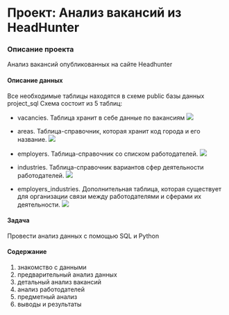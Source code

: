 # Проект: Анализ вакансий из HeadHunter
### Описание проекта
Анализ вакансий опубликованных на сайте Headhunter
#### Описание данных
Все необходимые таблицы находятся в схеме public базы данных project_sql
Схема состоит из 5 таблиц:
* vacancies. Таблица хранит в себе данные по вакансиям
![](https://lms-cdn.skillfactory.ru/assets/courseware/v1/837cf6ff79f483e387a16c993634f3e4/asset-v1:SkillFactory+DST-3.0+28FEB2021+type@asset+block/SQL_pj2_2_2.png)

 * areas. Таблица-справочник, которая хранит код города и его название.
![](https://lms-cdn.skillfactory.ru/assets/courseware/v1/682c2306f3d46a25915a89d4ec7e16ed/asset-v1:SkillFactory+DST-3.0+28FEB2021+type@asset+block/SQL_pj2_2_3.png)

* employers. Таблица-справочник со списком работодателей.
![](https://lms-cdn.skillfactory.ru/assets/courseware/v1/d2a26db623c75572c71923b57241e038/asset-v1:SkillFactory+DST-3.0+28FEB2021+type@asset+block/SQL_pj2_2_4.png)

* industries. Таблица-справочник вариантов сфер деятельности работодателей.
![](https://lms-cdn.skillfactory.ru/assets/courseware/v1/2c76bca09937a1a05a9e66d51008e298/asset-v1:SkillFactory+DST-3.0+28FEB2021+type@asset+block/SQL_pj2_2_5.png)

* employers_industries. Дополнительная таблица, которая существует для организации связи между работодателями и сферами их деятельности.
![](https://lms-cdn.skillfactory.ru/assets/courseware/v1/16ff3df0bb0ddecd922562f3c4bdd32c/asset-v1:SkillFactory+DST-3.0+28FEB2021+type@asset+block/SQL_pj2_2_6.png)

#### Задача
Провести анализ данных с помощью SQL и Python
#### Содержание
1. знакомство с данными
2. предварительный анализ данных
3. детальный анализ вакансий 
4. анализ работодателей
5. предметный анализ
6. выводы и результаты